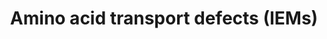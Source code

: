 ---
annotations:
- id: DOID:1060
  parent: genetic disease
  type: Disease Ontology
  value: Hartnup disease
- id: PW:0001871
  parent: disease pathway
  type: Pathway Ontology
  value: lysinuric protein intolerance pathway
- id: PW:0001880
  parent: disease pathway
  type: Pathway Ontology
  value: iminoglycinuria pathway
- id: PW:0001977
  parent: disease pathway
  type: Pathway Ontology
  value: Hartnup disease pathway
- id: DOID:9266
  parent: genetic disease
  type: Disease Ontology
  value: cystinuria
- id: PW:0002214
  parent: disease pathway
  type: Pathway Ontology
  value: cystinuria pathway
- id: DOID:0060439
  parent: genetic disease
  type: Disease Ontology
  value: lysinuric protein intolerance
- id: PW:0001976
  parent: disease pathway
  type: Pathway Ontology
  value: inborn error amino acid transport disorder pathway
- id: DOID:0060650
  parent: genetic disease
  type: Disease Ontology
  value: dicarboxylic aminoaciduria
authors:
- DeSl
- Finterly
- Ddigles
- Eweitz
- Egonw
citedin: ''
communities:
- Diseases
- IEM
- ONTOX
- RareDiseases
description: Within the group of aminoacidurias, several renal amino acid transporters
  involved in reabsorption might be affected; this absorption takes place in the proximal
  convoluted tubule (PCT). This pathway presents four of these disorders, which proteins
  involved in the apical surface and one disorder where the protein is located at
  the basolateral surface of the renal tubule. One of these disorders, iminoglycinuria,
  is seen as a benign disease.   This pathway was inspired by Chapter 6 (edition 4)
  of the book of Blau (ISBN 3642403360 (978-3642403361)).
last-edited: 2025-10-20
ndex: null
organisms:
- Homo sapiens
redirect_from:
- /index.php/Pathway:WP5029
- /instance/WP5029
- /instance/WP5029_r140748
revision: r140748
schema-jsonld:
- '@context': https://schema.org/
  '@id': https://wikipathways.github.io/pathways/WP5029.html
  '@type': Dataset
  creator:
    '@type': Organization
    name: WikiPathways
  description: Within the group of aminoacidurias, several renal amino acid transporters
    involved in reabsorption might be affected; this absorption takes place in the
    proximal convoluted tubule (PCT). This pathway presents four of these disorders,
    which proteins involved in the apical surface and one disorder where the protein
    is located at the basolateral surface of the renal tubule. One of these disorders,
    iminoglycinuria, is seen as a benign disease.   This pathway was inspired by Chapter
    6 (edition 4) of the book of Blau (ISBN 3642403360 (978-3642403361)).
  keywords:
  - 2 Na⁺
  - 3 Na⁺
  - Alanine
  - Arginine
  - Asparagine
  - Cl⁻
  - Cysteine
  - Cystine
  - D-aspartate
  - Glutamine
  - Glycine
  - Histidine
  - H⁺
  - Isoleucine
  - K⁺
  - L-aspartate
  - L-cysteine
  - L-glutamate
  - Leucine
  - Lysine
  - Methionine
  - Na⁺
  - Phenylalanine
  - Proline
  - SLC1A1
  - SLC36A2
  - SLC3A1
  - SLC3A2
  - SLC6A19
  - SLC6A20
  - SLC7A7
  - SLC7A9
  - Serine
  - TMEM27
  - Threonine
  - Tryptophan
  - Tyrosine
  - Valine
  license: CC0
  name: Amino acid transport defects (IEMs)
seo: CreativeWork
title: Amino acid transport defects (IEMs)
wpid: WP5029
---